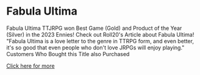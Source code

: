 # Fabula Ultima

Fabula Ultima TTJRPG won Best Game (Gold) and Product of the Year (Silver) in the 2023 Ennies! Check out Roll20's Article about Fabula Ultima! "Fabula Ultima is a love letter to the genre in TTRPG form, and even better, it's so good that even people who don't love JRPGs will enjoy playing." Customers Who Bought this Title also Purchased

[Click here for more](https://www.drivethrurpg.com/product/410108/Fabula-Ultima-TTJRPG)
